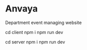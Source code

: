 # Anvaya
Department event managing website

cd client 
npm i 
npm run dev

cd server
npm i 
npm run dev
